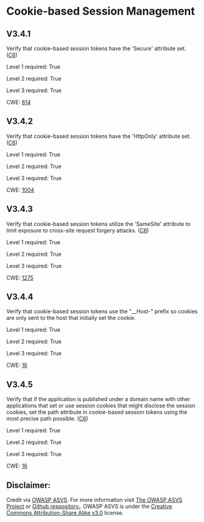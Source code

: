 #  Cookie-based Session Management
## V3.4.1
Verify that cookie-based session tokens have the 'Secure' attribute set. ([C6](https://owasp.org/www-project-proactive-controls/#div-numbering))
Level 1 required: True
Level 2 required: True
Level 3 required: True
CWE: [614](https://cwe.mitre.org/data/definitions/614)
## V3.4.2
Verify that cookie-based session tokens have the 'HttpOnly' attribute set. ([C6](https://owasp.org/www-project-proactive-controls/#div-numbering))
Level 1 required: True
Level 2 required: True
Level 3 required: True
CWE: [1004](https://cwe.mitre.org/data/definitions/1004)
## V3.4.3
Verify that cookie-based session tokens utilize the 'SameSite' attribute to limit exposure to cross-site request forgery attacks. ([C6](https://owasp.org/www-project-proactive-controls/#div-numbering))
Level 1 required: True
Level 2 required: True
Level 3 required: True
CWE: [1275](https://cwe.mitre.org/data/definitions/1275)
## V3.4.4
Verify that cookie-based session tokens use the "__Host-" prefix so cookies are only sent to the host that initially set the cookie.
Level 1 required: True
Level 2 required: True
Level 3 required: True
CWE: [16](https://cwe.mitre.org/data/definitions/16)
## V3.4.5
Verify that if the application is published under a domain name with other applications that set or use session cookies that might disclose the session cookies, set the path attribute in cookie-based session tokens using the most precise path possible. ([C6](https://owasp.org/www-project-proactive-controls/#div-numbering))
Level 1 required: True
Level 2 required: True
Level 3 required: True
CWE: [16](https://cwe.mitre.org/data/definitions/16)

## Disclaimer:
Credit via [OWASP ASVS](https://owasp.org/www-project-application-security-verification-standard/). For more information visit [The OWASP ASVS Project](https://owasp.org/www-project-application-security-verification-standard/) or [Github respository.](https://github.com/OWASP/ASVS). OWASP ASVS is under the [Creative Commons Attribution-Share Alike v3.0](https://creativecommons.org/licenses/by-sa/3.0/) license.
